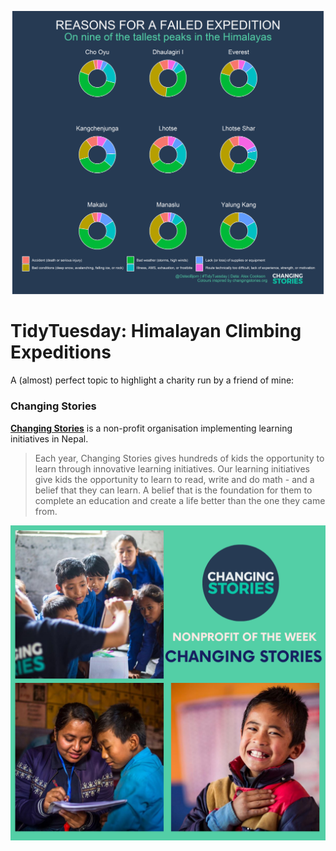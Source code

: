 ![](himalayas.png)

# TidyTuesday: Himalayan Climbing Expeditions

A (almost) perfect topic to highlight a charity run by a friend of mine:

### Changing Stories

**[Changing Stories](https://changing-stories.org/)** is a non-profit organisation implementing learning initiatives in Nepal.

>  Each year, Changing Stories gives hundreds of kids the opportunity to learn through innovative learning initiatives. Our learning initiatives give kids the opportunity to learn to read, write and do math - and a belief that they can learn. A belief that is the foundation for them to complete an education and create a life better than the one they came from.

![](changing-stories.png)